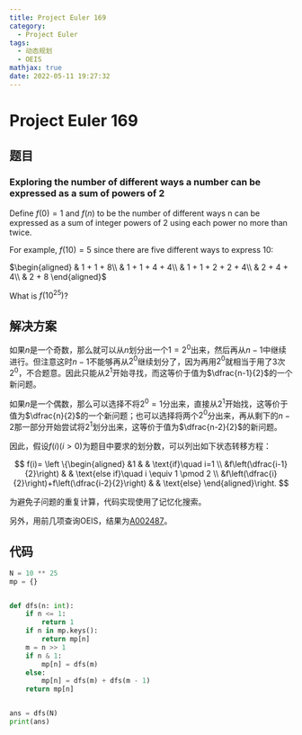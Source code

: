 ```yaml
---
title: Project Euler 169
category:
  - Project Euler
tags:
  - 动态规划
  - OEIS
mathjax: true
date: 2022-05-11 19:27:32
---
```


<escape><!-- more --></escape>

# Project Euler 169

## 题目

### Exploring the number of different ways a number can be expressed as a sum of powers of $2$

Define $f(0)=1$ and $f(n)$ to be the number of different ways n can be expressed as a sum of integer powers of $2$ using each power no more than twice.

For example, $f(10)=5$ since there are five different ways to express $10$:

$\begin{aligned}
& 1 + 1 + 8\\
& 1 + 1 + 4 + 4\\
& 1 + 1 + 2 + 2 + 4\\
& 2 + 4 + 4\\
& 2 + 8
\end{aligned}$

What is $f(10^{25})$?

## 解决方案

如果$n$是一个奇数，那么就可以从$n$划分出一个$1=2^0$出来，然后再从$n-1$中继续进行。但注意这时$n-1$不能够再从$2^0$继续划分了，因为再用$2^0$就相当于用了$3$次$2^0$，不合题意。因此只能从$2^1$开始寻找，而这等价于值为$\dfrac{n-1}{2}$的一个新问题。

如果$n$是一个偶数，那么可以选择不将$2^0=1$分出来，直接从$2^1$开始找，这等价于值为$\dfrac{n}{2}$的一个新问题；也可以选择将两个$2^0$分出来，再从剩下的$n-2$那一部分开始尝试将$2^1$划分出来，这等价于值为$\dfrac{n-2}{2}$的新问题。

因此，假设$f(i)(i>0)$为题目中要求的划分数，可以列出如下状态转移方程：

$$
f(i)=
\left \{\begin{aligned}
  &1  & & \text{if}\quad i=1 \\
  &f\left(\dfrac{i-1}{2}\right) & & \text{else if}\quad i \equiv 1 \pmod 2 \\
  &f\left(\dfrac{i}{2}\right)+f\left(\dfrac{i-2}{2}\right)  & & \text{else}
\end{aligned}\right.
$$

为避免子问题的重复计算，代码实现使用了记忆化搜索。

另外，用前几项查询OEIS，结果为[A002487](https://oeis.org/A002487)。

## 代码

```py
N = 10 ** 25
mp = {}


def dfs(n: int):
    if n <= 1:
        return 1
    if n in mp.keys():
        return mp[n]
    m = n >> 1
    if n & 1:
        mp[n] = dfs(m)
    else:
        mp[n] = dfs(m) + dfs(m - 1)
    return mp[n]


ans = dfs(N)
print(ans)
```
